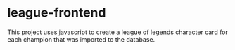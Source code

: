 # league-frontend

This project uses javascript to create a league of legends character card for each champion that was imported to the database.
